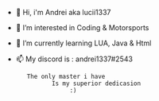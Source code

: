 - 👋 Hi, i'm Andrei aka lucii1337
- 👀 I’m interested in Coding & Motorsports
- 🌱 I’m currently learning LUA, Java & Html 
- 📫 My discord is : andrei1337#2543
           
	     The only master i have
	            Is my superior dedicasion 
		             :)
	               
